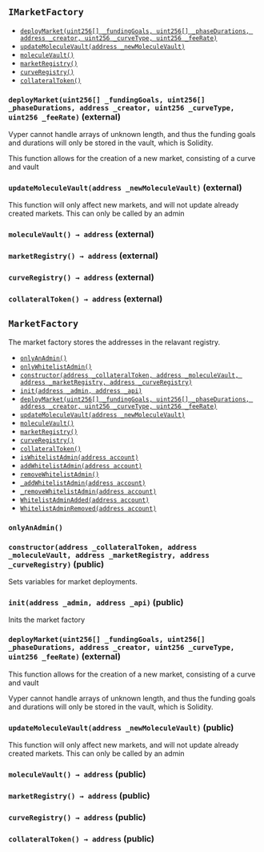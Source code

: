 
[IMarketFactory]: #IMarketFactory
[IMarketFactory-deployMarket-uint256---uint256---address-uint256-uint256-]: #IMarketFactory-deployMarket-uint256---uint256---address-uint256-uint256-
[IMarketFactory-updateMoleculeVault-address-]: #IMarketFactory-updateMoleculeVault-address-
[IMarketFactory-moleculeVault--]: #IMarketFactory-moleculeVault--
[IMarketFactory-marketRegistry--]: #IMarketFactory-marketRegistry--
[IMarketFactory-curveRegistry--]: #IMarketFactory-curveRegistry--
[IMarketFactory-collateralToken--]: #IMarketFactory-collateralToken--


[MarketFactory]: #MarketFactory
[MarketFactory-onlyAnAdmin--]: #MarketFactory-onlyAnAdmin--
[ModifiedWhitelistAdminRole-onlyWhitelistAdmin--]: #ModifiedWhitelistAdminRole-onlyWhitelistAdmin--
[MarketFactory-moleculeVault_-contract-IMoleculeVault]: #MarketFactory-moleculeVault_-contract-IMoleculeVault
[MarketFactory-marketRegistry_-contract-IMarketRegistry]: #MarketFactory-marketRegistry_-contract-IMarketRegistry
[MarketFactory-curveRegistry_-contract-ICurveRegistry]: #MarketFactory-curveRegistry_-contract-ICurveRegistry
[MarketFactory-collateralToken_-contract-IERC20]: #MarketFactory-collateralToken_-contract-IERC20
[MarketFactory-marketCreator_-address]: #MarketFactory-marketCreator_-address
[MarketFactory-isActive_-bool]: #MarketFactory-isActive_-bool
[MarketFactory-constructor-address-address-address-address-]: #MarketFactory-constructor-address-address-address-address-
[MarketFactory-init-address-address-]: #MarketFactory-init-address-address-
[MarketFactory-deployMarket-uint256---uint256---address-uint256-uint256-]: #MarketFactory-deployMarket-uint256---uint256---address-uint256-uint256-
[MarketFactory-updateMoleculeVault-address-]: #MarketFactory-updateMoleculeVault-address-
[MarketFactory-moleculeVault--]: #MarketFactory-moleculeVault--
[MarketFactory-marketRegistry--]: #MarketFactory-marketRegistry--
[MarketFactory-curveRegistry--]: #MarketFactory-curveRegistry--
[MarketFactory-collateralToken--]: #MarketFactory-collateralToken--
[ModifiedWhitelistAdminRole-isWhitelistAdmin-address-]: #ModifiedWhitelistAdminRole-isWhitelistAdmin-address-
[ModifiedWhitelistAdminRole-addWhitelistAdmin-address-]: #ModifiedWhitelistAdminRole-addWhitelistAdmin-address-
[ModifiedWhitelistAdminRole-removeWhitelistAdmin--]: #ModifiedWhitelistAdminRole-removeWhitelistAdmin--
[ModifiedWhitelistAdminRole-_addWhitelistAdmin-address-]: #ModifiedWhitelistAdminRole-_addWhitelistAdmin-address-
[ModifiedWhitelistAdminRole-_removeWhitelistAdmin-address-]: #ModifiedWhitelistAdminRole-_removeWhitelistAdmin-address-
[ModifiedWhitelistAdminRole-WhitelistAdminAdded-address-]: #ModifiedWhitelistAdminRole-WhitelistAdminAdded-address-
[ModifiedWhitelistAdminRole-WhitelistAdminRemoved-address-]: #ModifiedWhitelistAdminRole-WhitelistAdminRemoved-address-


## <span id="IMarketFactory"></span> `IMarketFactory`


- [`deployMarket(uint256[] _fundingGoals, uint256[] _phaseDurations, address _creator, uint256 _curveType, uint256 _feeRate)`][IMarketFactory-deployMarket-uint256---uint256---address-uint256-uint256-]
- [`updateMoleculeVault(address _newMoleculeVault)`][IMarketFactory-updateMoleculeVault-address-]
- [`moleculeVault()`][IMarketFactory-moleculeVault--]
- [`marketRegistry()`][IMarketFactory-marketRegistry--]
- [`curveRegistry()`][IMarketFactory-curveRegistry--]
- [`collateralToken()`][IMarketFactory-collateralToken--]

### <span id="IMarketFactory-deployMarket-uint256---uint256---address-uint256-uint256-"></span> `deployMarket(uint256[] _fundingGoals, uint256[] _phaseDurations, address _creator, uint256 _curveType, uint256 _feeRate)` (external)

Vyper cannot handle arrays of unknown length,
and thus the funding goals and durations will
only be stored in the vault, which is Solidity.


   This function allows for the creation of a
new market, consisting of a curve and vault


### <span id="IMarketFactory-updateMoleculeVault-address-"></span> `updateMoleculeVault(address _newMoleculeVault)` (external)

This function will only affect new markets, and will not update
already created markets. This can only be called by an admin



### <span id="IMarketFactory-moleculeVault--"></span> `moleculeVault() → address` (external)





### <span id="IMarketFactory-marketRegistry--"></span> `marketRegistry() → address` (external)





### <span id="IMarketFactory-curveRegistry--"></span> `curveRegistry() → address` (external)





### <span id="IMarketFactory-collateralToken--"></span> `collateralToken() → address` (external)



## <span id="MarketFactory"></span> `MarketFactory`

The market factory stores the addresses in the relavant registry.



- [`onlyAnAdmin()`][MarketFactory-onlyAnAdmin--]
- [`onlyWhitelistAdmin()`][ModifiedWhitelistAdminRole-onlyWhitelistAdmin--]
- [`constructor(address _collateralToken, address _moleculeVault, address _marketRegistry, address _curveRegistry)`][MarketFactory-constructor-address-address-address-address-]
- [`init(address _admin, address _api)`][MarketFactory-init-address-address-]
- [`deployMarket(uint256[] _fundingGoals, uint256[] _phaseDurations, address _creator, uint256 _curveType, uint256 _feeRate)`][MarketFactory-deployMarket-uint256---uint256---address-uint256-uint256-]
- [`updateMoleculeVault(address _newMoleculeVault)`][MarketFactory-updateMoleculeVault-address-]
- [`moleculeVault()`][MarketFactory-moleculeVault--]
- [`marketRegistry()`][MarketFactory-marketRegistry--]
- [`curveRegistry()`][MarketFactory-curveRegistry--]
- [`collateralToken()`][MarketFactory-collateralToken--]
- [`isWhitelistAdmin(address account)`][ModifiedWhitelistAdminRole-isWhitelistAdmin-address-]
- [`addWhitelistAdmin(address account)`][ModifiedWhitelistAdminRole-addWhitelistAdmin-address-]
- [`removeWhitelistAdmin()`][ModifiedWhitelistAdminRole-removeWhitelistAdmin--]
- [`_addWhitelistAdmin(address account)`][ModifiedWhitelistAdminRole-_addWhitelistAdmin-address-]
- [`_removeWhitelistAdmin(address account)`][ModifiedWhitelistAdminRole-_removeWhitelistAdmin-address-]
- [`WhitelistAdminAdded(address account)`][ModifiedWhitelistAdminRole-WhitelistAdminAdded-address-]
- [`WhitelistAdminRemoved(address account)`][ModifiedWhitelistAdminRole-WhitelistAdminRemoved-address-]

### <span id="MarketFactory-onlyAnAdmin--"></span> `onlyAnAdmin()`





### <span id="MarketFactory-constructor-address-address-address-address-"></span> `constructor(address _collateralToken, address _moleculeVault, address _marketRegistry, address _curveRegistry)` (public)



   Sets variables for market deployments.


### <span id="MarketFactory-init-address-address-"></span> `init(address _admin, address _api)` (public)

Inits the market factory




### <span id="MarketFactory-deployMarket-uint256---uint256---address-uint256-uint256-"></span> `deployMarket(uint256[] _fundingGoals, uint256[] _phaseDurations, address _creator, uint256 _curveType, uint256 _feeRate)` (external)

This function allows for the creation of a new market,
consisting of a curve and vault


   Vyper cannot handle arrays of unknown length, and thus the
funding goals and durations will only be stored in the vault,
which is Solidity.


### <span id="MarketFactory-updateMoleculeVault-address-"></span> `updateMoleculeVault(address _newMoleculeVault)` (public)

This function will only affect new markets, and will not update
already created markets. This can only be called by an admin



### <span id="MarketFactory-moleculeVault--"></span> `moleculeVault() → address` (public)





### <span id="MarketFactory-marketRegistry--"></span> `marketRegistry() → address` (public)





### <span id="MarketFactory-curveRegistry--"></span> `curveRegistry() → address` (public)





### <span id="MarketFactory-collateralToken--"></span> `collateralToken() → address` (public)





